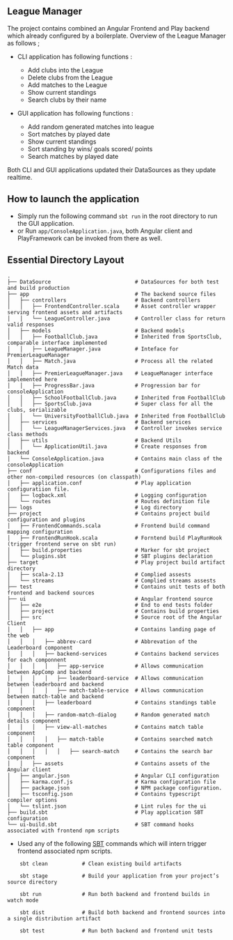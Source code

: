 ## League Manager

The project contains combined an Angular Frontend and Play backend which already configured by a boilerplate. Overview of the League Manager as follows ;

- CLI application has following functions :

    - Add clubs into the League
    - Delete clubs from the League
    - Add matches to the League
    - Show current standings 
    - Search clubs by their name
  

- GUI application has following functions :

    - Add random generated matches into league
    - Sort matches by played date
    - Show current standings
    - Sort standing by wins/ goals scored/ points 
    - Search matches by played date
    

Both CLI and GUI applications updated their DataSources as they update realtime. 

## How to launch the application

- Simply run the following command ```sbt run``` in the root directory to run the GUI application.
- or Run ```app/ConsoleApplication.java```, both Angular client and PlayFramework can be invoked from there as well.

## Essential Directory Layout

    .
    ├── DataSource                           # DataSources for both test and build production
    ├── app                                  # The backend source files
    │   ├── controllers                      # Backend controllers
    │   │   ├── FrontendController.scala     # Asset controller wrapper serving frontend assets and artifacts
    │   │   └── LeagueController.java        # Controller class for return valid responses 
    │   ├── models                           # Backend models
    │   │   ├── FootballClub.java            # Inherited from SportsClub, comparable interface implemented 
    │   │   ├── LeagueManager.java           # Inteface for PremierLeagueManager
    │   │   ├── Match.java                   # Process all the related Match data
    │   │   ├── PremierLeagueManager.java    # LeagueManager interface implemented here
    │   │   ├── ProgressBar.java             # Progression bar for consoleApplication
    │   │   ├── SchoolFootballClub.java      # Inherited from FootballClub
    │   │   ├── SportsClub.java              # Super class for all the clubs, serializable
    │   │   └── UniversityFootballClub.java  # Inherited from FootballClub
    │   ├── services                         # Backend services
    │   │   └── LeagueManagerServices.java   # Controller invokes service class methods
    │   ├── utils                            # Backend Utils
    │   │   └── ApplicationUtil.java         # Create responses from backend
    │   └── ConsoleApplication.java          # Contains main class of the consoleApplication
    ├── conf                                 # Configurations files and other non-compiled resources (on classpath)
    │   ├── application.conf                 # Play application configuratiion file.
    │   ├── logback.xml                      # Logging configuration
    │   └── routes                           # Routes definition file
    ├── logs                                 # Log directory
    ├── project                              # Contains project build configuration and plugins
    │   ├── FrontendCommands.scala           # Frontend build command mapping configuration
    │   ├── FrontendRunHook.scala            # Forntend build PlayRunHook (trigger frontend serve on sbt run)
    │   ├── build.properties                 # Marker for sbt project
    │   └── plugins.sbt                      # SBT plugins declaration
    ├── target                               # Play project build artifact directory
    │   ├── scala-2.13                       # Complied assests
    │   └── streams                          # Complied streams assests   
    ├── test                                 # Contains unit tests of both frontend and backend sources
    ├── ui                                   # Angular frontend source
    │   ├── e2e                              # End to end tests folder
    │   ├── project                          # Contains build properties 
    │   ├── src                              # Source root of the Angular Client
    │   │   ├── app                          # Contains landing page of the web
    │   │   │   ├── abbrev-card              # Abbrevation of the Leaderboard component
    │   │   │   ├── backend-services         # Contains backend services for each componnent
    │   │   │   │   ├── app-service          # Allows communication between AppComp and backend
    │   │   │   │   ├── leaderboard-service  # Allows communication between leaderboard and backend
    │   │   │   │   ├── match-table-service  # Allows communication between match-table and backend
    │   │   │   ├── leaderboard              # Contains standings table component
    │   │   │   ├── random-match-dialog      # Random generated match details component
    │   │   │   ├── view-all-matches         # Contains match table component
    │   │   │   │   ├── match-table          # Contains searched match table component
    │   │   │   │   │   ├── search-match     # Contains the search bar component
    │   │   ├── assets                       # Contains assets of the Angular client
    │   ├── angular.json                     # Angular CLI configuration
    │   ├── karma.conf.js                    # Karma configuration file
    │   ├── package.json                     # NPM package configuration.
    │   ├── tsconfig.json                    # Contains typescript compiler options 
    │   └── tslint.json                      # Lint rules for the ui
    ├── build.sbt                            # Play application SBT configuration
    └── ui-build.sbt                         # SBT command hooks associated with frontend npm scripts 

* Used any of the following [SBT](http://www.scala-sbt.org/) commands which will intern trigger frontend associated npm scripts.

```
    sbt clean           # Clean existing build artifacts

    sbt stage           # Build your application from your project’s source directory

    sbt run             # Run both backend and frontend builds in watch mode

    sbt dist            # Build both backend and frontend sources into a single distribution artifact

    sbt test            # Run both backend and frontend unit tests
```
